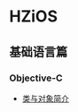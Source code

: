 # HZiOS

## 基础语言篇
 
### Objective-C 
 
 + [类与对象简介](https://github.com/huaTJ0210/HZiOS/blob/master/基础-语言篇/Objective-C/Objective-C类与对象简介/类与对象简介.md)
